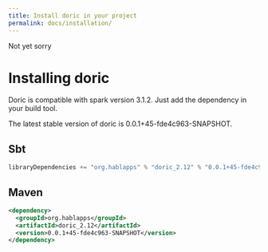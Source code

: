 ```yaml
---
title: Install doric in your project
permalink: docs/installation/
---
```

Not yet sorry
# Installing doric
Doric is compatible with spark version 3.1.2. Just add the dependency in your build tool.

The latest stable version of doric is 0.0.1+45-fde4c963-SNAPSHOT.

## Sbt
```scala
libraryDependencies += "org.hablapps" % "doric_2.12" % "0.0.1+45-fde4c963-SNAPSHOT"
```
## Maven
```xml
<dependency>
  <groupId>org.hablapps</groupId>
  <artifactId>doric_2.12</artifactId>
  <version>0.0.1+45-fde4c963-SNAPSHOT</version>
</dependency>
```
